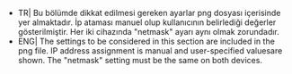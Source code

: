 - TR| Bu bölümde dikkat edilmesi gereken ayarlar png dosyası içerisinde yer almaktadır. İp ataması manuel olup kullanıcının belirlediği değerler gösterilmiştir. Her iki cihazında "netmask" ayarı aynı olmak zorundadır.
- ENG| The settings to be considered in this section are included in the png file. IP address assignment is manual and user-specified values ​​are shown. The "netmask" setting must be the same on both devices.
